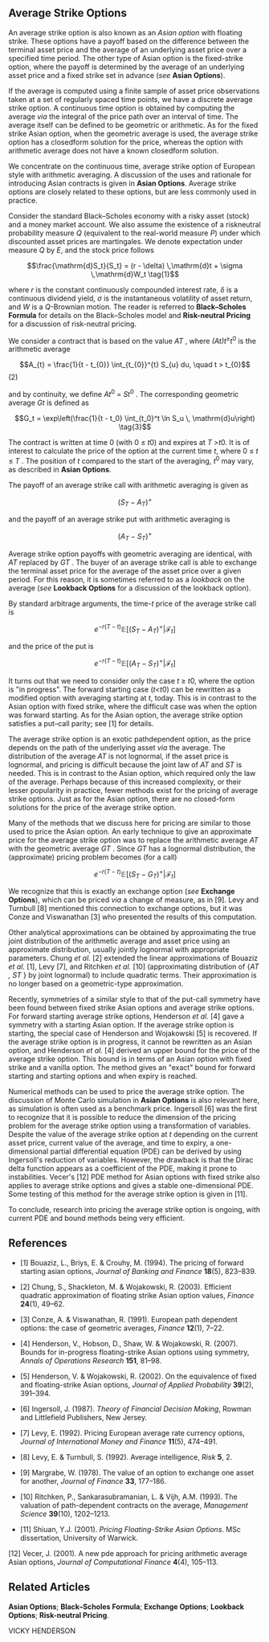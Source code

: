 ## **Average Strike Options**

An average strike option is also known as an *Asian option* with floating strike. These options have a payoff based on the difference between the terminal asset price and the average of an underlying asset price over a specified time period. The other type of Asian option is the fixed-strike option, where the payoff is determined by the average of an underlying asset price and a fixed strike set in advance (*see* **Asian Options**).

If the average is computed using a finite sample of asset price observations taken at a set of regularly spaced time points, we have a discrete average strike option. A continuous time option is obtained by computing the average *via* the integral of the price path over an interval of time. The average itself can be defined to be geometric or arithmetic. As for the fixed strike Asian option, when the geometric average is used, the average strike option has a closedform solution for the price, whereas the option with arithmetic average does not have a known closedform solution.

We concentrate on the continuous time, average strike option of European style with arithmetic averaging. A discussion of the uses and rationale for introducing Asian contracts is given in **Asian Options**. Average strike options are closely related to these options, but are less commonly used in practice.

Consider the standard Black–Scholes economy with a risky asset (stock) and a money market account. We also assume the existence of a riskneutral probability measure *Q* (equivalent to the real-world measure *P*) under which discounted asset prices are martingales. We denote expectation under measure *Q* by *E*, and the stock price follows

$$\frac{\mathrm{d}S_t}{S_t} = (r - \delta) \,\mathrm{d}t + \sigma \,\mathrm{d}W_t \tag{1}$$

where *r* is the constant continuously compounded interest rate, *δ* is a continuous dividend yield, *σ* is the instantaneous volatility of asset return, and *W* is a *Q*-Brownian motion. The reader is referred to **Black–Scholes Formula** for details on the Black–Scholes model and **Risk-neutral Pricing** for a discussion of risk-neutral pricing.

We consider a contract that is based on the value *AT* , where *(At)t*<sup>≥</sup>*t*<sup>0</sup> is the arithmetic average

$$A_{t} = \frac{1}{t - t_{0}} \int_{t_{0}}^{t} S_{u} du, \quad t > t_{0}$$
 (2)

and by continuity, we define *At*<sup>0</sup> = *St*<sup>0</sup> . The corresponding geometric average *Gt* is defined as

$$G_t = \exp\left(\frac{1}{t - t_0} \int_{t_0}^t \ln S_u \, \mathrm{d}u\right) \tag{3}$$

The contract is written at time 0 (with 0 ≤ *t*0) and expires at *T >t*0. It is of interest to calculate the price of the option at the current time *t*, where 0 ≤ *t* ≤ *T* . The position of *t* compared to the start of the averaging, *t*<sup>0</sup> may vary, as described in **Asian Options**.

The payoff of an average strike call with arithmetic averaging is given as

$$(S_T - A_T)^+ \tag{4}$$

and the payoff of an average strike put with arithmetic averaging is

$$(A_T - S_T)^+ \tag{5}$$

Average strike option payoffs with geometric averaging are identical, with *AT* replaced by *GT* . The buyer of an average strike call is able to exchange the terminal asset price for the average of the asset price over a given period. For this reason, it is sometimes referred to as a *lookback* on the average (*see* **Lookback Options** for a discussion of the lookback option).

By standard arbitrage arguments, the time-*t* price of the average strike call is

$$e^{-r(T-t)}\mathbb{E}[(S_T - A_T)^{+}|\mathcal{F}_t] \tag{6}$$

and the price of the put is

$$e^{-r(T-t)}\mathbb{E}[(A_T - S_T)^{+}|\mathcal{F}_t] \tag{7}$$

It turns out that we need to consider only the case *t* ≥ *t*0, where the option is "in progress". The forward starting case (*t<t*0) can be rewritten as a modified option with averaging starting at *t*, today. This is in contrast to the Asian option with fixed strike, where the difficult case was when the option was forward starting. As for the Asian option, the average strike option satisfies a put–call parity; see [1] for details.

The average strike option is an exotic pathdependent option, as the price depends on the path of the underlying asset *via* the average. The distribution of the average *AT* is not lognormal, if the asset price is lognormal, and pricing is difficult because the joint law of *AT* and *ST* is needed. This is in contrast to the Asian option, which required only the law of the average. Perhaps because of this increased complexity, or their lesser popularity in practice, fewer methods exist for the pricing of average strike options. Just as for the Asian option, there are no closed-form solutions for the price of the average strike option.

Many of the methods that we discuss here for pricing are similar to those used to price the Asian option. An early technique to give an approximate price for the average strike option was to replace the arithmetic average *AT* with the geometric average *GT* . Since *GT* has a lognormal distribution, the (approximate) pricing problem becomes (for a call)

$$e^{-r(T-t)}\mathbb{E}[(S_T - G_T)^{+}|\mathcal{F}_t] \tag{8}$$

We recognize that this is exactly an exchange option (*see* **Exchange Options**), which can be priced *via* a change of measure, as in [9]. Levy and Turnbull [8] mentioned this connection to exchange options, but it was Conze and Viswanathan [3] who presented the results of this computation.

Other analytical approximations can be obtained by approximating the true joint distribution of the arithmetic average and asset price using an approximate distribution, usually jointly lognormal with appropriate parameters. Chung *et al.* [2] extended the linear approximations of Bouaziz *et al.* [1], Levy [7], and Ritchken *et al.* [10] (approximating distribution of {*AT , ST* } by joint lognormal) to include quadratic terms. Their approximation is no longer based on a geometric-type approximation.

Recently, symmetries of a similar style to that of the put-call symmetry have been found between fixed strike Asian options and average strike options. For forward starting average strike options, Henderson *et al.* [4] gave a symmetry with a starting Asian option. If the average strike option is starting, the special case of Henderson and Wojakowski [5] is recovered. If the average strike option is in progress, it cannot be rewritten as an Asian option, and Henderson *et al.* [4] derived an upper bound for the price of the average strike option. This bound is in terms of an Asian option with fixed strike and a vanilla option. The method gives an "exact" bound for forward starting and starting options and when expiry is reached.

Numerical methods can be used to price the average strike option. The discussion of Monte Carlo simulation in **Asian Options** is also relevant here, as simulation is often used as a benchmark price. Ingersoll [6] was the first to recognize that it is possible to reduce the dimension of the pricing problem for the average strike option using a transformation of variables. Despite the value of the average strike option at *t* depending on the current asset price, current value of the average, and time to expiry, a one-dimensional partial differential equation (PDE) can be derived by using Ingersoll's reduction of variables. However, the drawback is that the Dirac delta function appears as a coefficient of the PDE, making it prone to instabilities. Vecer's [12] PDE method for Asian options with fixed strike also applies to average strike options and gives a stable one-dimensional PDE. Some testing of this method for the average strike option is given in [11].

To conclude, research into pricing the average strike option is ongoing, with current PDE and bound methods being very efficient.

## **References**

- [1] Bouaziz, L., Briys, E. & Crouhy, M. (1994). The pricing of forward starting asian options, *Journal of Banking and Finance* **18**(5), 823–839.
- [2] Chung, S., Shackleton, M. & Wojakowski, R. (2003). Efficient quadratic approximation of floating strike Asian option values, *Finance* **24**(1), 49–62.
- [3] Conze, A. & Viswanathan, R. (1991). European path dependent options: the case of geometric averages, *Finance* **12**(1), 7–22.
- [4] Henderson, V., Hobson, D., Shaw, W. & Wojakowski, R. (2007). Bounds for in-progress floating-strike Asian options using symmetry, *Annals of Operations Research* **151**, 81–98.
- [5] Henderson, V. & Wojakowski, R. (2002). On the equivalence of fixed and floating-strike Asian options, *Journal of Applied Probability* **39**(2), 391–394.
- [6] Ingersoll, J. (1987). *Theory of Financial Decision Making*, Rowman and Littlefield Publishers, New Jersey.

- [7] Levy, E. (1992). Pricing European average rate currency options, *Journal of International Money and Finance* **11**(5), 474–491.
- [8] Levy, E. & Turnbull, S. (1992). Average intelligence, *Risk* **5**, 2.
- [9] Margrabe, W. (1978). The value of an option to exchange one asset for another, *Journal of Finance* **33**, 177–186.
- [10] Ritchken, P., Sankarasubramanian, L. & Vijh, A.M. (1993). The valuation of path-dependent contracts on the average, *Management Science* **39**(10), 1202–1213.
- [11] Shiuan, Y.J. (2001). *Pricing Floating-Strike Asian Options*. MSc dissertation, University of Warwick.

[12] Vecer, J. (2001). A new pde approach for pricing arithmetic average Asian options, *Journal of Computational Finance* **4**(4), 105–113.

## **Related Articles**

**Asian Options**; **Black–Scholes Formula**; **Exchange Options**; **Lookback Options**; **Risk-neutral Pricing**.

VICKY HENDERSON
